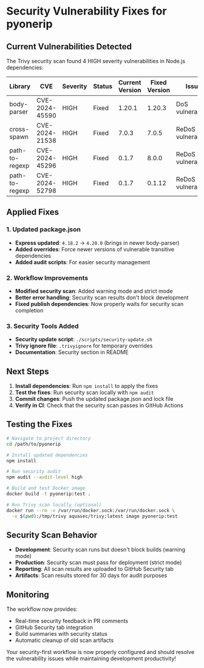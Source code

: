# Security Vulnerability Fixes for pyonerip

## Current Vulnerabilities Detected

The Trivy security scan found 4 HIGH severity vulnerabilities in Node.js dependencies:

| Library | CVE | Severity | Status | Current Version | Fixed Version | Issue |
|---------|-----|----------|--------|----------------|---------------|-------|
| body-parser | CVE-2024-45590 | HIGH | Fixed | 1.20.1 | 1.20.3 | DoS vulnerability |
| cross-spawn | CVE-2024-21538 | HIGH | Fixed | 7.0.3 | 7.0.5 | ReDoS vulnerability |
| path-to-regexp | CVE-2024-45296 | HIGH | Fixed | 0.1.7 | 8.0.0 | ReDoS vulnerability |
| path-to-regexp | CVE-2024-52798 | HIGH | Fixed | 0.1.7 | 0.1.12 | ReDoS vulnerability |

## Applied Fixes

### 1. Updated package.json

- **Express updated**: `4.18.2` → `4.20.0` (brings in newer body-parser)
- **Added overrides**: Force newer versions of vulnerable transitive dependencies
- **Added audit scripts**: For easier security management

### 2. Workflow Improvements

- **Modified security scan**: Added warning mode and strict mode
- **Better error handling**: Security scan results don't block development
- **Fixed publish dependencies**: Now properly waits for security scan completion

### 3. Security Tools Added

- **Security update script**: `./scripts/security-update.sh`
- **Trivy ignore file**: `.trivyignore` for temporary overrides
- **Documentation**: Security section in README

## Next Steps

1. **Install dependencies**: Run `npm install` to apply the fixes
2. **Test the fixes**: Run security scan locally with `npm audit`
3. **Commit changes**: Push the updated package.json and lock file
4. **Verify in CI**: Check that the security scan passes in GitHub Actions

## Testing the Fixes

```bash
# Navigate to project directory
cd /path/to/pyonerip

# Install updated dependencies
npm install

# Run security audit
npm audit --audit-level high

# Build and test Docker image
docker build -t pyonerip:test .

# Run Trivy scan locally (optional)
docker run --rm -v /var/run/docker.sock:/var/run/docker.sock \
  -v $(pwd):/tmp/trivy aquasec/trivy:latest image pyonerip:test
```

## Security Scan Behavior

- **Development**: Security scan runs but doesn't block builds (warning mode)
- **Production**: Security scan must pass for deployment (strict mode)
- **Reporting**: All scan results are uploaded to GitHub Security tab
- **Artifacts**: Scan results stored for 30 days for audit purposes

## Monitoring

The workflow now provides:
- Real-time security feedback in PR comments
- GitHub Security tab integration
- Build summaries with security status
- Automatic cleanup of old scan artifacts

Your security-first workflow is now properly configured and should resolve the vulnerability issues while maintaining development productivity!